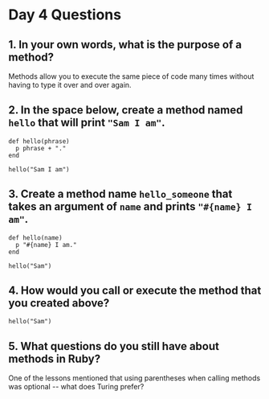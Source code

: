 # Day 4 Questions

## 1. In your own words, what is the purpose of a method?

Methods allow you to execute the same piece of code many times without having to type it over and over again.

## 2. In the space below, create a method named `hello` that will print `"Sam I am"`.

```
def hello(phrase)
  p phrase + "."
end

hello("Sam I am")  
```

## 3. Create a method name `hello_someone` that takes an argument of `name` and prints `"#{name} I am"`.

```
def hello(name)
  p "#{name} I am."
end

hello("Sam")
```

## 4. How would you call or execute the method that you created above?

```
hello("Sam")
```

## 5. What questions do you still have about methods in Ruby?

One of the lessons mentioned that using parentheses when calling methods was optional -- what does Turing prefer?
